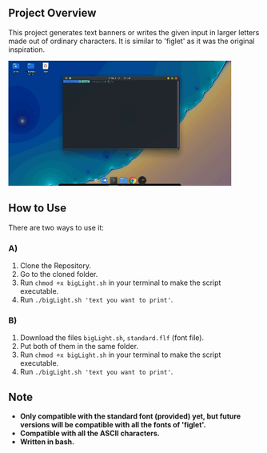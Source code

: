 ## Project Overview

This project generates text banners or writes the given input in larger letters made out of ordinary characters. It is similar to 'figlet' as it was the original inspiration.

![usage](./big-light.gif)

## How to Use

There are two ways to use it:

### A)
1. Clone the Repository.
2. Go to the cloned folder.
3. Run `chmod +x bigLight.sh` in your terminal to make the script executable.
4. Run `./bigLight.sh 'text you want to print'`.

### B)
1. Download the files `bigLight.sh`, `standard.flf` (font file).
2. Put both of them in the same folder.
3. Run `chmod +x bigLight.sh` in your terminal to make the script executable.
4. Run `./bigLight.sh 'text you want to print'`.

## Note
- **Only compatible with the standard font (provided) yet, but future versions will be compatible with all the fonts of 'figlet'.**
- **Compatible with all the ASCII characters.**
- **Written in bash.**
